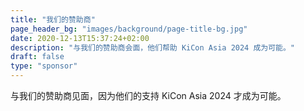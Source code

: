 ```yaml
---
title: "我们的赞助商"
page_header_bg: "images/background/page-title-bg.jpg"
date: 2020-12-13T15:37:24+02:00
description: "与我们的赞助商会面，他们帮助 KiCon Asia 2024 成为可能。"
draft: false
type: "sponsor"
---
```


与我们的赞助商见面，因为他们的支持 KiCon Asia 2024 才成为可能。
